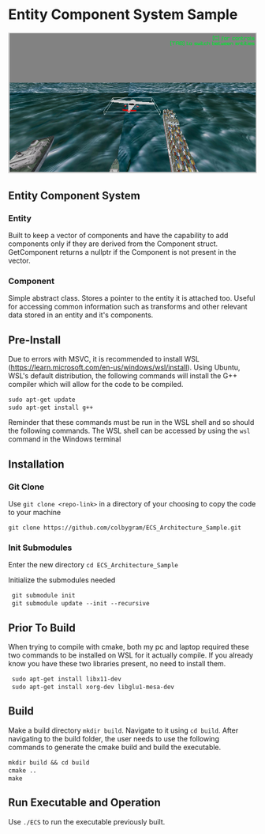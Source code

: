# Entity Component System Sample 
![alt text](<Github Resources/Screenshot 2024-04-18 150555.png>)
## Entity Component System
### Entity
Built to keep a vector of components and have the capability to add components only if they are derived from the Component struct. GetComponent returns a nullptr if the Component is not present in the vector.
### Component 
Simple abstract class. Stores a pointer to the entity it is attached too. Useful for accessing common information such as transforms and other relevant data stored in an entity and it's components.

## Pre-Install
Due to errors with MSVC, it is recommended to install WSL (https://learn.microsoft.com/en-us/windows/wsl/install). Using Ubuntu, WSL's default distribution, the following commands will install the G++ compiler which will allow for the code to be compiled.
```
sudo apt-get update
sudo apt-get install g++
```
Reminder that these commands must be run in the WSL shell and so should the following commands. The WSL shell can be accessed by using the ```wsl``` command in the Windows terminal

## Installation
### Git Clone
Use ```git clone <repo-link>``` in a directory of your choosing to copy the code to your machine
```
git clone https://github.com/colbygram/ECS_Architecture_Sample.git
```
### Init Submodules
Enter the new directory
```cd ECS_Architecture_Sample```

Initialize the submodules needed
```
 git submodule init
 git submodule update --init --recursive
```

## Prior To Build
When trying to compile with cmake, both my pc and laptop required these two commands to be installed on WSL for it actually compile. If you already know you have these two libraries present, no need to install them.
```
 sudo apt-get install libx11-dev
 sudo apt-get install xorg-dev libglu1-mesa-dev
```

## Build
Make a build directory ```mkdir build```. Navigate to it using ```cd build```. After navigating to the build folder, the user needs to use the following commands to generate the cmake build and build the executable.
```
mkdir build && cd build
cmake ..
make
```

## Run Executable and Operation
Use ```./ECS``` to run the executable previously built.